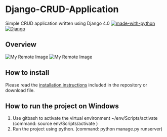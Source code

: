 # Django-CRUD-Application
Simple CRUD application written using Django 4.0
[![made-with-python](https://img.shields.io/badge/Made%20with-Python-1f425f.svg)](https://www.python.org/)
[![Django](https://img.shields.io/pypi/djversions/djangorestframework?color=%20green&label=Django%20Version%3A)](https://www.djangoproject.com/)

## Overview
![My Remote Image](https://github.com/ThrillSeeker01/Django-CRUD-Application/blob/master/trainer_register/static/trainer_register/images/Screen1.png)
![My Remote Image](https://github.com/ThrillSeeker01/Django-CRUD-Application/blob/master/trainer_register/static/trainer_register/images/Screen2.png)


## How to install

Please read the [installation instructions](INSTALL.md) included in the repository or download file.

## How to run the project on Windows

1. Use gitbash to activate the virtual environment ~/env/Scripts/activate (command: source env/Scripts/activate )
2. Run the project using python. (command: python manage.py runserver)
